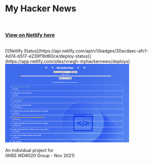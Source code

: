 # My Hacker News

<br/>
<h3><a href="https://vrwgh-myhackernews.netlify.app/">View on Netlify here</a></h3>
<br/>
[![Netlify Status](https://api.netlify.com/api/v1/badges/30acdaec-afc1-4d74-b517-e239f19d60ce/deploy-status)](https://app.netlify.com/sites/vrwgh-myhackernews/deploys)
<br/>
<img src="./assets/Screenshot1.png" width="80%">
<br/>

An individual project for
<br/>
(WBS WD#020 Group - Nov 2021)
